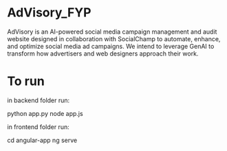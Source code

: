 # AdVisory_FYP

AdVisory is an AI-powered social media campaign management and audit website designed in collaboration with SocialChamp to automate, enhance, and optimize social media ad campaigns. 
We intend to leverage GenAI to transform how advertisers and web designers approach their work. 

# To run

in backend folder run:

python app.py
node app.js

in frontend folder run: 

cd angular-app
ng serve

